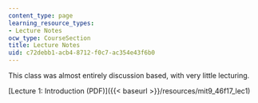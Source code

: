 ```yaml
---
content_type: page
learning_resource_types:
- Lecture Notes
ocw_type: CourseSection
title: Lecture Notes
uid: c72debb1-acb4-8712-f0c7-ac354e43f6b0
---
```


This class was almost entirely discussion based, with very little lecturing.

[Lecture 1: Introduction (PDF)]({{< baseurl >}}/resources/mit9_46f17_lec1)